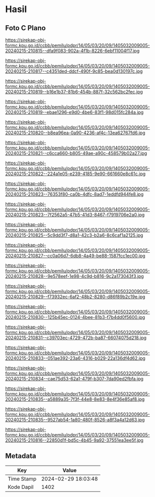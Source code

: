 # Hasil

## Foto C Plano

https://sirekap-obj-formc.kpu.go.id/ccbb/pemilu/pdpr/14/05/03/20/09/1405032009005-20240215-210815--dfa9f083-902a-4f1b-8226-6ebf11004f17.jpg

https://sirekap-obj-formc.kpu.go.id/ccbb/pemilu/pdpr/14/05/03/20/09/1405032009005-20240215-210817--c4351ded-ddcf-490f-9c85-bea0d130197c.jpg

https://sirekap-obj-formc.kpu.go.id/ccbb/pemilu/pdpr/14/05/03/20/09/1405032009005-20240215-210819--b16e1b37-81b6-454b-887f-32c562bc2fec.jpg

https://sirekap-obj-formc.kpu.go.id/ccbb/pemilu/pdpr/14/05/03/20/09/1405032009005-20240215-210819--ebae1296-e9d0-4be6-83f1-98d015fc284a.jpg

https://sirekap-obj-formc.kpu.go.id/ccbb/pemilu/pdpr/14/05/03/20/09/1405032009005-20240215-210820--b8ea96ea-0a90-4236-af4c-13ea62767fd6.jpg

https://sirekap-obj-formc.kpu.go.id/ccbb/pemilu/pdpr/14/05/03/20/09/1405032009005-20240215-210821--c6cca660-b805-49ae-a90c-458579b02a27.jpg

https://sirekap-obj-formc.kpu.go.id/ccbb/pemilu/pdpr/14/05/03/20/09/1405032009005-20240215-210822--224a1e05-e239-4185-9e90-661660e8c61c.jpg

https://sirekap-obj-formc.kpu.go.id/ccbb/pemilu/pdpr/14/05/03/20/09/1405032009005-20240215-210823--76353f80-ca0b-4dfc-8ad7-1eddfd944fe8.jpg

https://sirekap-obj-formc.kpu.go.id/ccbb/pemilu/pdpr/14/05/03/20/09/1405032009005-20240215-210823--7f2562a5-47b5-41d3-8467-f7919706e2a0.jpg

https://sirekap-obj-formc.kpu.go.id/ccbb/pemilu/pdpr/14/05/03/20/09/1405032009005-20240215-210825--5c9dd3f7-d8a1-42c3-b2a6-8c6caf1a2125.jpg

https://sirekap-obj-formc.kpu.go.id/ccbb/pemilu/pdpr/14/05/03/20/09/1405032009005-20240215-210827--cc0a06d7-6db8-4a49-be88-1587fcc1ec00.jpg

https://sirekap-obj-formc.kpu.go.id/ccbb/pemilu/pdpr/14/05/03/20/09/1405032009005-20240215-210828--9e578eef-1e98-4c9d-b816-9c2a173043f3.jpg

https://sirekap-obj-formc.kpu.go.id/ccbb/pemilu/pdpr/14/05/03/20/09/1405032009005-20240215-210829--f73932ec-6af2-48b2-8280-d86f89b2c19e.jpg

https://sirekap-obj-formc.kpu.go.id/ccbb/pemilu/pdpr/14/05/03/20/09/1405032009005-20240215-210830--125b45ec-0124-4bee-81b3-f7b4dd0f5600.jpg

https://sirekap-obj-formc.kpu.go.id/ccbb/pemilu/pdpr/14/05/03/20/09/1405032009005-20240215-210831--c39703ec-4729-472b-ba87-66074075d218.jpg

https://sirekap-obj-formc.kpu.go.id/ccbb/pemilu/pdpr/14/05/03/20/09/1405032009005-20240215-210833--051ae392-23a6-4316-b029-22a136df4d62.jpg

https://sirekap-obj-formc.kpu.go.id/ccbb/pemilu/pdpr/14/05/03/20/09/1405032009005-20240215-210834--cae75d53-62a1-479f-b307-7da90ed2fbfa.jpg

https://sirekap-obj-formc.kpu.go.id/ccbb/pemilu/pdpr/14/05/03/20/09/1405032009005-20240215-210835--a5889a35-7f3f-44e8-8e83-8e4f36e85af8.jpg

https://sirekap-obj-formc.kpu.go.id/ccbb/pemilu/pdpr/14/05/03/20/09/1405032009005-20240215-210835--9527ab54-1a80-480f-8526-a8f3a4a12d63.jpg

https://sirekap-obj-formc.kpu.go.id/ccbb/pemilu/pdpr/14/05/03/20/09/1405032009005-20240215-210816--22850d1f-bd5c-4b45-9a92-37551ea3ee5f.jpg


## Metadata

| Key        | Value               |
| ---------- | ------------------- |
| Time Stamp | 2024-02-29 18:03:48 |
| Kode Dapil | 1402                |



